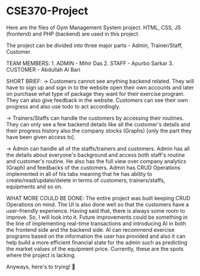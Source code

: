 # CSE370-Project
Here are the files of Gym Management System project. HTML, CSS, JS (frontend) and PHP (backend) are used in this project.

The project can be divided into three major parts - Admin, Trainer/Staff, Customer.

TEAM MEMBERS:
    1. ADMIN - Mihir Das
    2. STAFF - Apurbo Sarkar
    3. CUSTOMER - Abdullah Al Bari

SHORT BRIEF:
-> Customers cannot see anything backend related. They will have to sign up and sign in to the website open their own accounts and later on purchase what type of package they want for their exercise program. They can also give feedback in the website. Customers can see their own progress and also use todo to act accordingly.

-> Trainers/Staffs can handle the customers by accessing their routines. They can only see a few backend details like all the customer's details and their progress history also the company stocks (Graphs) [only the part they have been given access to].

-> Admin can handle all of the staffs/trainers and customers. Admin has all the details about everyone's background and access both staff's routine and customer's routine. He also has the full view over company analytics (Graph) and feedbacks of the customers. Admin has CRUD Operations implemented in all of his tabs meaning that he has ability to create/read/update/delete in terms of customers, trainers/staffs, equipments and so on. 

WHAT MORE COULD BE DONE:
The entire project was built keeping CRUD Operations on mind. The UI is also done well so that the customers have a user-friendly experience. Having said that, there is always some room to improve. So, I will look into it. Future improvements could be something in the line of implementing real-time transactions and introducing AI in both the frontend side and the backend side. AI can recommend exercise programs based on the information the user has provided and also it can help build a more efficient financial state for the admin such as predicting the market values of the equipment price. Currently, these are the spots where the project is lacking.

Anyways, here's to trying! 🤞

